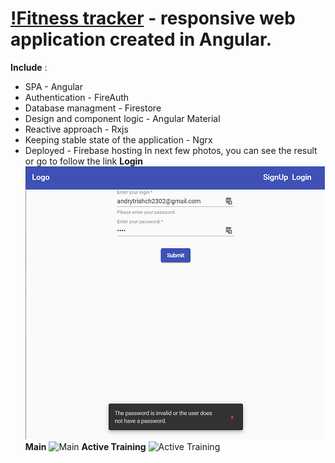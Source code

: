# [!Fitness tracker](https://ng-fitness-tracker-d5fd1.firebaseapp.com/training) - responsive web application created in Angular.
**Include** :
- SPA - Angular
- Authentication - FireAuth
- Database managment - Firestore
- Design and component logic - Angular Material
- Reactive approach - Rxjs
- Keeping stable state of the application - Ngrx 
- Deployed - Firebase hosting 
In next few photos, you can see the result or go to follow the link
**Login**
![Login](img/login.png)
**Main**
![Main](img/main.png)
**Active Training**
![Active Training](img/activeTraining.png)
